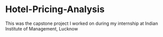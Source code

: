 # Hotel-Pricing-Analysis
This was the capstone project I worked on during my internship at Indian Institute of Management, Lucknow
